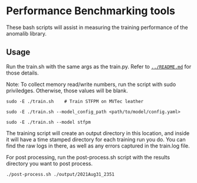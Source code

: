 # Performance Benchmarking tools

These bash scripts will assist in measuring the training performance of the anomalib library.

## Usage
Run the train.sh with the same args as the train.py. Refer to [`../README.md`](https://gitlab-icv.inn.intel.com/algo_rnd_team/anomaly/README.md) for those details.

Note: To collect memory read/write numbers, run the script with sudo priviledges. Otherwise, those values will be blank.

```
sudo -E ./train.sh    # Train STFPM on MVTec leather

sudo -E ./train.sh --model_config_path <path/to/model/config.yaml>

sudo -E ./train.sh --model stfpm
```

The training script will create an output directory in this location, and inside it will have a time stamped directory for each training run you do. You can find the raw logs in there, as well as any errors captured in the train.log file.

For post processing, run the post-process.sh script with the results directory you want to post process.

```
./post-process.sh ./output/2021Aug31_2351
```
